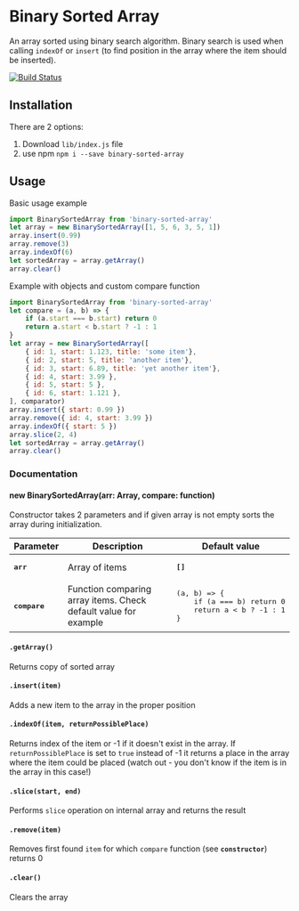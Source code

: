 # Binary Sorted Array #

An array sorted using binary search algorithm. Binary search is used when calling `indexOf` or `insert` (to find position in the array where the item should be inserted).

[![Build Status](https://travis-ci.org/mcliwanow/binary-sorted-array.svg?branch=master)](https://travis-ci.org/mcliwanow/binary-sorted-array)

## Installation ##

There are 2 options:

1. Download `lib/index.js` file
2. use npm `npm i --save binary-sorted-array`

## Usage ##

Basic usage example

```javascript
import BinarySortedArray from 'binary-sorted-array'
let array = new BinarySortedArray([1, 5, 6, 3, 5, 1])
array.insert(0.99)
array.remove(3)
array.indexOf(6)
let sortedArray = array.getArray()
array.clear()
```

Example with objects and custom compare function

```javascript
import BinarySortedArray from 'binary-sorted-array'
let compare = (a, b) => {
    if (a.start === b.start) return 0
    return a.start < b.start ? -1 : 1
}
let array = new BinarySortedArray([
    { id: 1, start: 1.123, title: 'some item'},
    { id: 2, start: 5, title: 'another item'},
    { id: 3, start: 6.89, title: 'yet another item'},
    { id: 4, start: 3.99 },
    { id: 5, start: 5 },
    { id: 6, start: 1.121 },
], comparator)
array.insert({ start: 0.99 })
array.remove({ id: 4, start: 3.99 })
array.indexOf({ start: 5 })
array.slice(2, 4)
let sortedArray = array.getArray()
array.clear()
```

### Documentation ###

#### new BinarySortedArray(arr: Array, compare: function)  ####

Constructor takes 2 parameters and if given array is not empty sorts the array during initialization.

<table>
<thead>
<tr>
<th>Parameter</th>
<th>Description</th>
<th>Default value</th>
</tr>
</thead>
<tbody>
<tr>
<td><strong><pre>arr</pre></strong></td>
<td>Array of items</td>
<td><strong><pre>[]</pre></strong></td>
</tr>
<tr>
<td><strong><pre>compare</pre></strong></td>
<td>Function comparing array items. Check default value for example</td>
<td>
<pre lang="javascript">
(a, b) => {
    if (a === b) return 0
    return a < b ? -1 : 1
}
</pre>
</td>
</tr>
</tbody>
</table>

#### `.getArray()` ####

Returns copy of sorted array

#### `.insert(item)` ####

Adds a new item to the array in the proper position

#### `.indexOf(item, returnPossiblePlace)` ####

Returns index of the item or -1 if it doesn't exist in the array. If `returnPossiblePlace` is set to `true` instead of -1 it returns a place in the array where the item could be placed (watch out - you don't know if the item is in the array in this case!)

#### `.slice(start, end)` ####

Performs `slice` operation on internal array and returns the result

#### `.remove(item)` ####

Removes first found `item` for which `compare` function (see **`constructor`**) returns 0

#### `.clear()` ####

Clears the array
